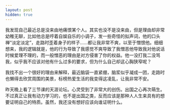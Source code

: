 ```yaml
---
layout: post
hidden: true
---
```

我发现自己最近总是没来由地痛恨某个人。其实也没不是没来由，但是理由却非常幼稚无聊，比如他总是哼着自娱自乐的小调子，发一些奇怪的拟声词，他的口头禅“淡定淡定”，走路时歪着身子的样子……都让我非常不爽，以至于憎恨他。细细想来，我的逻辑就是，他的行为导致了我感觉不爽导致了我憎恶他导致我对他说话时候爱理不理的，而一般憎恶的理由是对方侵害了你的权益。他一没打我二没骂我，似乎我不应该对他有什么过多的要求，但为什么自己却这心胸狭窄呢？

我找不出一个很好的理由来解释，最近脑袋一直紧绷，脑浆似乎凝成一团，走路时也懒得去欣赏周围的美景，标榜热爱生活的我变得这凌乱，让我非常不安。

昨天晚上看了三节课的天涯论坛。心灵受到了非常大的创伤。出国之心再次萌生。不过真正让我有动力学习的，也不是出国之类，反而应该是那种人人生来具有的想要证明自己的特质。虽然，我还没有想好应该向谁证明什么。